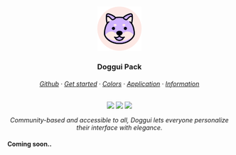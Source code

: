 <div align="center">

<img alt="logo" src="../icon/logo_round.png" height="100">

<h3>Doggui Pack</h3>

<h6>
<a href="">Github</a>
·
<a href="">Get started</a>
·
<a href="">Colors</a>
·
<a href="">Application</a>
·
<a href="">Information</a>
</h6>

<a href="https://github.com/doggui-pack/doggui/stargazers"><img src="https://img.shields.io/github/stars/doggui-pack?colorA=2a2e48&colorB=d1b3ff&style=for-the-badge&logo="></a>
<a href="https://github.com/doggui-pack/doggui/releases/latest"><img src="https://img.shields.io/github/v/release/catppuccin/catppuccin?colorA=2a2e48&colorB=b7e4a1&style=for-the-badge"></a>
<a href="https://github.com/catppuccin/catppuccin/issues"><img src="https://img.shields.io/github/issues/catppuccin/catppuccin?colorA=2a2e48&colorB=fbb693&style=for-the-badge&logo="></a>

<p><em>
<!-- Doggui offre une variété de thèmes de couleur agréables pour les yeux et adaptés à tous les usages. Communautaire et accessible à tous, Doggui permet à chacun de personnaliser son interface avec élégance. -->
Community-based and accessible to all, Doggui lets everyone personalize their interface with elegance.
</em></p>

</div>

#### Coming soon..